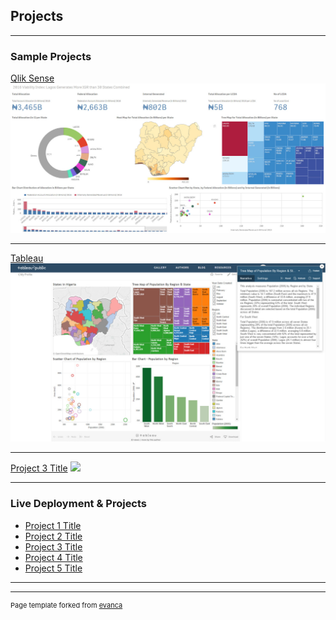 ## Projects

---

### Sample Projects 

[Qlik Sense](/sample_page)
<img src="images/QlikSense_Sample_Dashboard.jpg?raw=true"/>

---
[Tableau](/pdf/sample_presentation.pdf)
<img src="images/Tableau_sample_Dashboard.jpg?raw=true"/>

---
[Project 3 Title](http://example.com/)
<img src="images/dummy_thumbnail.jpg?raw=true"/>

---

### Live Deployment & Projects

- [Project 1 Title](http://example.com/)
- [Project 2 Title](http://example.com/)
- [Project 3 Title](http://example.com/)
- [Project 4 Title](http://example.com/)
- [Project 5 Title](http://example.com/)

---




---
<p style="font-size:11px">Page template forked from <a href="https://github.com/evanca/quick-portfolio">evanca</a></p>
<!-- Remove above link if you don't want to attibute -->
